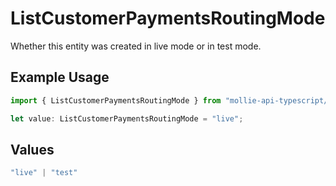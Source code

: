 # ListCustomerPaymentsRoutingMode

Whether this entity was created in live mode or in test mode.

## Example Usage

```typescript
import { ListCustomerPaymentsRoutingMode } from "mollie-api-typescript/models/operations";

let value: ListCustomerPaymentsRoutingMode = "live";
```

## Values

```typescript
"live" | "test"
```